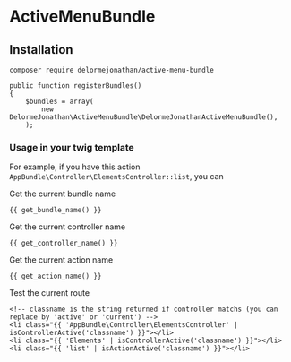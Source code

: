 ActiveMenuBundle
====================

## Installation
    composer require delormejonathan/active-menu-bundle

    public function registerBundles()
    {
        $bundles = array(
            new DelormeJonathan\ActiveMenuBundle\DelormeJonathanActiveMenuBundle(),
        );

### Usage in your twig template

For example, if you have this action `AppBundle\Controller\ElementsController::list`, you can

Get the current bundle name

    {{ get_bundle_name() }}

Get the current controller name

    {{ get_controller_name() }}

Get the current action name

    {{ get_action_name() }}

Test the current route

    <!-- classname is the string returned if controller matchs (you can replace by 'active' or 'current') -->
    <li class="{{ 'AppBundle\Controller\ElementsController' | isControllerActive('classname') }}"></li>
    <li class="{{ 'Elements' | isControllerActive('classname') }}"></li>
    <li class="{{ 'list' | isActionActive('classname') }}"></li>